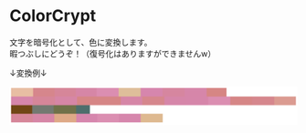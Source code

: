 # ColorCrypt

文字を暗号化として、色に変換します。  
暇つぶしにどうぞ！（復号化はありますができませんw）

↓変換例↓

![image1](./images/colorcryptimg1.png)
